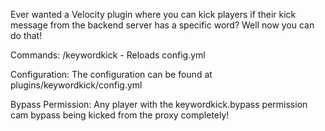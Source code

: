 Ever wanted a Velocity plugin where you can kick players if their kick message from the backend server has a specific word? Well now you can do that!

Commands:
/keywordkick - Reloads config.yml

Configuration:
The configuration can be found at plugins/keywordkick/config.yml

Bypass Permission:
Any player with the keywordkick.bypass permission cam bypass being kicked from the proxy completely!
